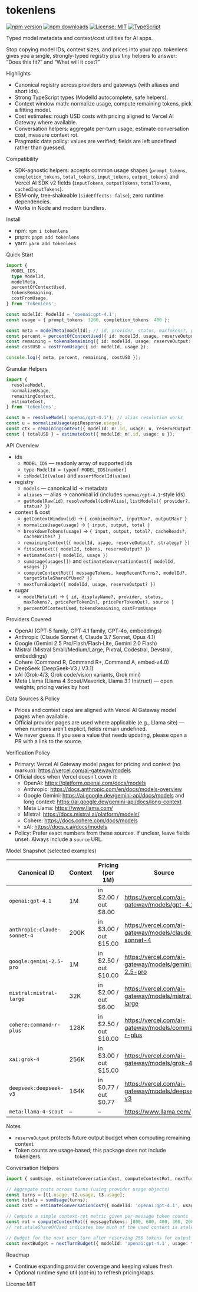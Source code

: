 tokenlens
========

[![npm version](https://img.shields.io/npm/v/tokenlens.svg)](https://www.npmjs.com/package/tokenlens)
[![npm downloads](https://img.shields.io/npm/dm/tokenlens.svg)](https://www.npmjs.com/package/tokenlens)
[![License: MIT](https://img.shields.io/badge/License-MIT-yellow.svg)](LICENSE)
[![TypeScript](https://img.shields.io/badge/TypeScript-5.x-blue.svg)](https://www.typescriptlang.org/)

Typed model metadata and context/cost utilities for AI apps.

Stop copying model IDs, context sizes, and prices into your app. tokenlens gives you a single, strongly-typed registry plus tiny helpers to answer: “Does this fit?” and “What will it cost?”

Highlights
- Canonical registry across providers and gateways (with aliases and short ids).
- Strong TypeScript types (ModelId autocomplete, safe helpers).
- Context window math: normalize usage, compute remaining tokens, pick a fitting model.
- Cost estimates: rough USD costs with pricing aligned to Vercel AI Gateway where available.
- Conversation helpers: aggregate per-turn usage, estimate conversation cost, measure context rot.
- Pragmatic data policy: values are verified; fields are left undefined rather than guessed.

Compatibility
- SDK‑agnostic helpers: accepts common usage shapes (`prompt_tokens`, `completion_tokens`, `total_tokens`, `input_tokens`, `output_tokens`) and Vercel AI SDK v2 fields (`inputTokens`, `outputTokens`, `totalTokens`, `cachedInputTokens`).
- ESM‑only, tree‑shakeable (`sideEffects: false`), zero runtime dependencies.
- Works in Node and modern bundlers.

Install
- npm: `npm i tokenlens`
- pnpm: `pnpm add tokenlens`
- yarn: `yarn add tokenlens`

Quick Start
```ts
import {
  MODEL_IDS,
  type ModelId,
  modelMeta,
  percentOfContextUsed,
  tokensRemaining,
  costFromUsage,
} from 'tokenlens';

const modelId: ModelId = 'openai:gpt-4.1';
const usage = { prompt_tokens: 3200, completion_tokens: 400 };

const meta = modelMeta(modelId); // id, provider, status, maxTokens?, pricePerTokenIn?, ...
const percent = percentOfContextUsed({ id: modelId, usage, reserveOutput: 256 });
const remaining = tokensRemaining({ id: modelId, usage, reserveOutput: 256 });
const costUSD = costFromUsage({ id: modelId, usage });

console.log({ meta, percent, remaining, costUSD });
```

Granular Helpers
```ts
import {
  resolveModel,
  normalizeUsage,
  remainingContext,
  estimateCost,
} from 'tokenlens';

const m = resolveModel('openai/gpt-4.1'); // alias resolution works
const u = normalizeUsage(apiResponse.usage);
const ctx = remainingContext({ modelId: m!.id, usage: u, reserveOutput: 256 });
const { totalUSD } = estimateCost({ modelId: m!.id, usage: u });
```

API Overview
- ids
  - `MODEL_IDS` — readonly array of supported ids
  - `type ModelId = typeof MODEL_IDS[number]`
  - `isModelId(value)` and `assertModelId(value)`
- registry
  - `models` — canonical id → metadata
  - `aliases` — alias → canonical id (includes `openai/gpt-4.1`-style ids)
  - `getModelRaw(id)`, `resolveModel(idOrAlias)`, `listModels({ provider?, status? })`
- context & cost
  - `getContextWindow(id)` → `{ combinedMax?, inputMax?, outputMax? }`
  - `normalizeUsage(usage)` → `{ input, output, total }`
  - `breakdownTokens(usage)` → `{ input, output, total?, cacheReads?, cacheWrites? }`
  - `remainingContext({ modelId, usage, reserveOutput?, strategy? })`
  - `fitsContext({ modelId, tokens, reserveOutput? })`
  - `estimateCost({ modelId, usage })`
  - `sumUsage(usages[])` and `estimateConversationCost({ modelId, usages })`
  - `computeContextRot({ messageTokens, keepRecentTurns?, modelId?, targetStaleShareOfUsed? })`
  - `nextTurnBudget({ modelId, usage, reserveOutput? })`
- sugar
  - `modelMeta(id)` → `{ id, displayName?, provider, status, maxTokens?, pricePerTokenIn?, pricePerTokenOut?, source }`
  - `percentOfContextUsed`, `tokensRemaining`, `costFromUsage`

Providers Covered
- OpenAI (GPT‑5 family, GPT‑4.1 family, GPT‑4o, embeddings)
- Anthropic (Claude Sonnet 4, Claude 3.7 Sonnet, Opus 4.1)
- Google (Gemini 2.5 Pro/Flash/Flash‑Lite, Gemini 2.0 Flash)
- Mistral (Mistral Small/Medium/Large, Pixtral, Codestral, Devstral, embeddings)
- Cohere (Command R, Command R+, Command A, embed‑v4.0)
- DeepSeek (DeepSeek‑V3 / V3.1)
- xAI (Grok‑4/3, Grok code/vision variants, Grok mini)
- Meta Llama (Llama 4 Scout/Maverick, Llama 3.1 Instruct) — open weights; pricing varies by host

Data Sources & Policy
- Prices and context caps are aligned with Vercel AI Gateway model pages when available.
- Official provider pages are used where applicable (e.g., Llama site) — when numbers aren’t explicit, fields remain undefined.
- We never guess. If you see a value that needs updating, please open a PR with a link to the source.

Verification Policy
- Primary: Vercel AI Gateway model pages for pricing and context (no markup): https://vercel.com/ai-gateway/models
- Official docs when Vercel doesn’t cover it:
  - OpenAI: https://platform.openai.com/docs/models
  - Anthropic: https://docs.anthropic.com/en/docs/models-overview
  - Google Gemini: https://ai.google.dev/gemini-api/docs/models and long context: https://ai.google.dev/gemini-api/docs/long-context
  - Meta Llama: https://www.llama.com/
  - Mistral: https://docs.mistral.ai/platform/models/
  - Cohere: https://docs.cohere.com/docs/models
  - xAI: https://docs.x.ai/docs/models
- Policy: Prefer exact numbers from these sources. If unclear, leave fields unset. Always include a `source` URL.

Model Snapshot (selected examples)

| Canonical ID                | Context | Pricing (per 1M)      | Source                                               |
| --------------------------- | ------- | --------------------- | ---------------------------------------------------- |
| `openai:gpt-4.1`            | 1M      | in $2.00 / out $8.00  | https://vercel.com/ai-gateway/models/gpt-4.1         |
| `anthropic:claude-sonnet-4` | 200K    | in $3.00 / out $15.00 | https://vercel.com/ai-gateway/models/claude-sonnet-4 |
| `google:gemini-2.5-pro`     | 1M      | in $2.50 / out $10.00 | https://vercel.com/ai-gateway/models/gemini-2.5-pro  |
| `mistral:mistral-large`     | 32K     | in $2.00 / out $6.00  | https://vercel.com/ai-gateway/models/mistral-large   |
| `cohere:command-r-plus`     | 128K    | in $2.50 / out $10.00 | https://vercel.com/ai-gateway/models/command-r-plus  |
| `xai:grok-4`                | 256K    | in $3.00 / out $15.00 | https://vercel.com/ai-gateway/models/grok-4          |
| `deepseek:deepseek-v3`      | 164K    | in $0.77 / out $0.77  | https://vercel.com/ai-gateway/models/deepseek-v3     |
| `meta:llama-4-scout`        | –       | –                     | https://www.llama.com/                               |

Notes
- `reserveOutput` protects future output budget when computing remaining context.
- Token counts are usage‑based; this package does not include tokenizers.

Conversation Helpers
```ts
import { sumUsage, estimateConversationCost, computeContextRot, nextTurnBudget } from 'tokenlens';

// Aggregate costs across turns (using provider usage objects)
const turns = [t1.usage, t2.usage, t3.usage];
const totals = sumUsage(turns);
const cost = estimateConversationCost({ modelId: 'openai:gpt-4.1', usages: turns });

// Compute a simple context-rot metric given per-message token counts
const rot = computeContextRot({ messageTokens: [800, 600, 400, 300, 200], keepRecentTurns: 2, modelId: 'openai:gpt-4.1' });
// rot.staleShareOfUsed indicates how much of the used context is stale (0..1)

// Budget for the next user turn after reserving 256 tokens for output
const nextBudget = nextTurnBudget({ modelId: 'openai:gpt-4.1', usage: totals, reserveOutput: 256 });
```

Roadmap
- Continue expanding provider coverage and keeping values fresh.
- Optional runtime sync util (opt‑in) to refresh pricing/caps.

License
MIT
